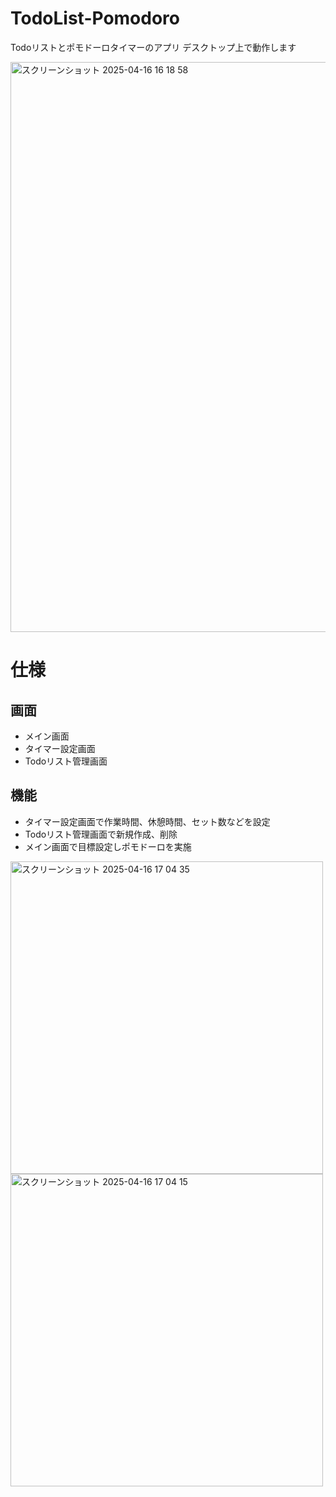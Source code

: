# TodoList-Pomodoro

Todoリストとポモドーロタイマーのアプリ
デスクトップ上で動作します

<img width="912" alt="スクリーンショット 2025-04-16 16 18 58" src="https://github.com/user-attachments/assets/10b4ca9d-768e-4b5f-b9b0-11e0f2986ca9" />

# 仕様

## 画面
  - メイン画面
  - タイマー設定画面
  - Todoリスト管理画面

## 機能

  - タイマー設定画面で作業時間、休憩時間、セット数などを設定
  - Todoリスト管理画面で新規作成、削除
  - メイン画面で目標設定しポモドーロを実施

<img width="500" alt="スクリーンショット 2025-04-16 17 04 35" src="https://github.com/user-attachments/assets/c35e1b69-6a84-4007-a59f-26372835e970" />
<img width="500" alt="スクリーンショット 2025-04-16 17 04 15" src="https://github.com/user-attachments/assets/ad06e9ee-8f11-498b-ad71-62f30e43edd6" />
